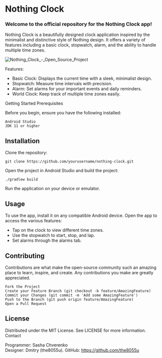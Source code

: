 # Nothing Clock

### Welcome to the official repository for the Nothing Clock app! <br />
Nothing Clock is a beautifully designed clock application inspired by the minimalist and distinctive style of Nothing design. It offers a variety of features including a basic clock, stopwatch, alarm, and the ability to handle multiple time zones.

![Nothing_Clock_-_Open_Source_Project](https://github.com/user-attachments/assets/8bb22142-30fd-4d0b-8ca7-28458238d862)

Features: 
- Basic Clock: Displays the current time with a sleek, minimalist design.
- Stopwatch: Measure time intervals with precision.
- Alarm: Set alarms for your important events and daily reminders.
- World Clock: Keep track of multiple time zones easily.

Getting Started
Prerequisites

Before you begin, ensure you have the following installed:

    Android Studio
    JDK 11 or higher

## Installation
Clone the repository:

    git clone https://github.com/yourusername/nothing-clock.git

Open the project in Android Studio and build the project:

    ./gradlew build

Run the application on your device or emulator.

## Usage

To use the app, install it on any compatible Android device. Open the app to access the various features:

- Tap on the clock to view different time zones.
- Use the stopwatch to start, stop, and lap.
- Set alarms through the alarms tab.

## Contributing

Contributions are what make the open-source community such an amazing place to learn, inspire, and create. Any contributions you make are greatly appreciated.

    Fork the Project
    Create your Feature Branch (git checkout -b feature/AmazingFeature)
    Commit your Changes (git commit -m 'Add some AmazingFeature')
    Push to the Branch (git push origin feature/AmazingFeature)
    Open a Pull Request

## License

Distributed under the MIT License. See LICENSE for more information.
Contact

Programmer: Sasha Chverenko <br />
Designer: Dmitry (the8055u). GitHub: https://github.com/the8055u
